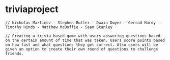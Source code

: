 # triviaproject
	// Nicholas Martinez - Stephen Butler - Dwain Dwyer - Gerrad Hardy - Timothy Hinds - Matthew McDuffie - Sean Stanley
	
    // Creating a trivia based game with users answering questions based on the certain amount of time that was taken. Users score points based on how fast and what questions they get correct. Also users will be given an option to create their own round of questions to challenge friends.
    

